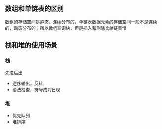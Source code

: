 ## 数组和单链表的区别
数组的存储空间是静态、连续分布的，单链表数据元素的存储空间一般不是连续的，动态分布的；所以数组查询快，但是插入和删除比单链表慢
## 栈和堆的使用场景
### 栈
先进后出
* 逆序输出，反转
* 语法检查，符号成对出现
### 堆
* 优先队列
* 堆排序